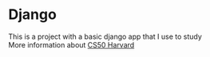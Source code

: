 # Django

This is a project with a basic django app that I use to study\
More information about [CS50 Harvard](https://cs50.harvard.edu/web/2020/)
